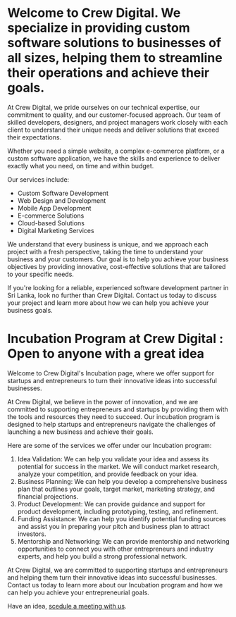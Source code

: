 # Welcome to Crew Digital. We specialize in providing custom software solutions to businesses of all sizes, helping them to streamline their operations and achieve their goals.

At Crew Digital, we pride ourselves on our technical expertise, our commitment to quality, and our customer-focused approach. Our team of skilled developers, designers, and project managers work closely with each client to understand their unique needs and deliver solutions that exceed their expectations.

Whether you need a simple website, a complex e-commerce platform, or a custom software application, we have the skills and experience to deliver exactly what you need, on time and within budget.

Our services include:

- Custom Software Development
- Web Design and Development
- Mobile App Development
- E-commerce Solutions
- Cloud-based Solutions
- Digital Marketing Services

We understand that every business is unique, and we approach each project with a fresh perspective, taking the time to understand your business and your customers. Our goal is to help you achieve your business objectives by providing innovative, cost-effective solutions that are tailored to your specific needs.

If you're looking for a reliable, experienced software development partner in Sri Lanka, look no further than Crew Digital. Contact us today to discuss your project and learn more about how we can help you achieve your business goals.

# Incubation Program at Crew Digital : Open to anyone with a great idea

Welcome to Crew Digital's Incubation page, where we offer support for startups and entrepreneurs to turn their innovative ideas into successful businesses.

At Crew Digital, we believe in the power of innovation, and we are committed to supporting entrepreneurs and startups by providing them with the tools and resources they need to succeed. Our incubation program is designed to help startups and entrepreneurs navigate the challenges of launching a new business and achieve their goals.

Here are some of the services we offer under our Incubation program:

1. Idea Validation:
We can help you validate your idea and assess its potential for success in the market. We will conduct market research, analyze your competition, and provide feedback on your idea.
2. Business Planning:
We can help you develop a comprehensive business plan that outlines your goals, target market, marketing strategy, and financial projections.
3. Product Development:
We can provide guidance and support for product development, including prototyping, testing, and refinement.
4. Funding Assistance:
We can help you identify potential funding sources and assist you in preparing your pitch and business plan to attract investors.
5. Mentorship and Networking:
We can provide mentorship and networking opportunities to connect you with other entrepreneurs and industry experts, and help you build a strong professional network.

At Crew Digital, we are committed to supporting startups and entrepreneurs and helping them turn their innovative ideas into successful businesses. Contact us today to learn more about our Incubation program and how we can help you achieve your entrepreneurial goals.


Have an idea, [scedule a meeting with us](https://calendly.com/crewdigital/30min).



